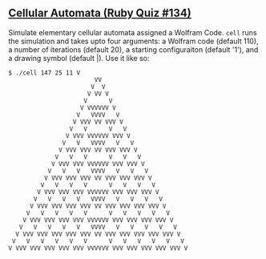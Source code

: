 ## [Cellular Automata (Ruby Quiz #134)](http://www.rubyquiz.com/quiz134.html)

Simulate elementary cellular automata assigned a Wolfram Code. `cell` runs the simulation and takes upto four arguments: a Wolfram code (default 110), a number of iterations (default 20), a starting configuraiton (default '1'), and a drawing symbol (default |). Use it like so:


    $ ./cell 147 25 11 V
                            VV                        
                           V  V                       
                          V VV V                      
                         V      V                     
                        V VVVVVV V                    
                       V   VVVV   V                   
                      V VVV VV VVV V                  
                     V   V      V   V                 
                    V VVV VVVVVV VVV V                
                   V   V   VVVV   V   V               
                  V VVV VVV VV VVV VVV V              
                 V   V   V      V   V   V             
                V VVV VVV VVVVVV VVV VVV V            
               V   V   V   VVVV   V   V   V           
              V VVV VVV VVV VV VVV VVV VVV V          
             V   V   V   V      V   V   V   V         
            V VVV VVV VVV VVVVVV VVV VVV VVV V        
           V   V   V   V   VVVV   V   V   V   V       
          V VVV VVV VVV VVV VV VVV VVV VVV VVV V      
         V   V   V   V   V      V   V   V   V   V     
        V VVV VVV VVV VVV VVVVVV VVV VVV VVV VVV V    
       V   V   V   V   V   VVVV   V   V   V   V   V   
      V VVV VVV VVV VVV VVV VV VVV VVV VVV VVV VVV V  
     V   V   V   V   V   V      V   V   V   V   V   V 
    V VVV VVV VVV VVV VVV VVVVVV VVV VVV VVV VVV VVV V
